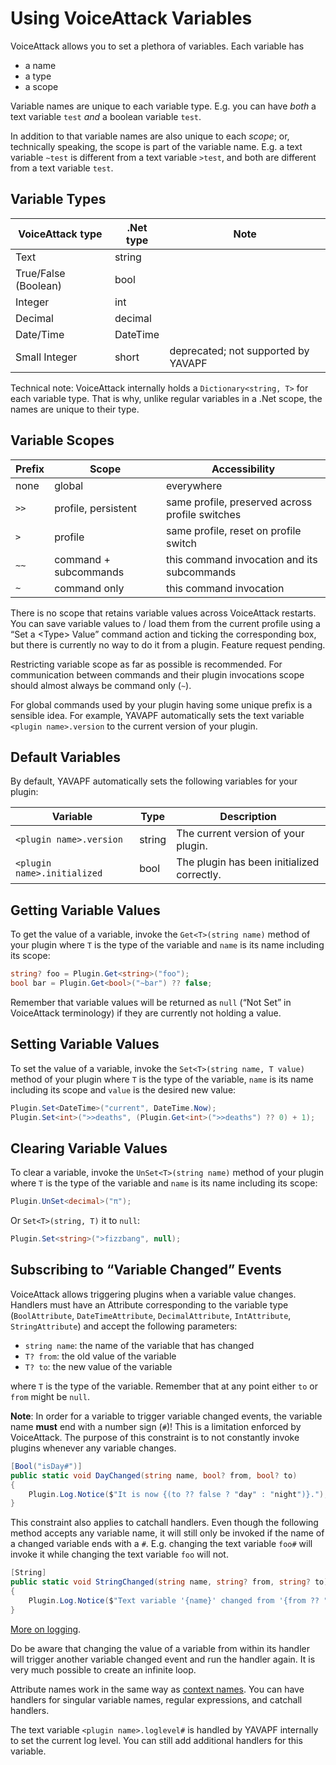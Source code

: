 ﻿# Using VoiceAttack Variables

VoiceAttack allows you to set a plethora of variables. Each variable has

* a name
* a type
* a scope

Variable names are unique to each variable type. E.g. you can have _both_ a text
variable `test` _and_ a boolean variable `test`.

In addition to that variable names are also unique to each _scope_; or,
technically speaking, the scope is part of the variable name. E.g. a text
variable `~test` is different from a text variable `>test`, and both are
different from a text variable `test`.

## Variable Types

| VoiceAttack type		| .Net type | Note 
|-----------------------|-----------|-------------------------------------
| Text					| string	|
| True/False (Boolean)	| bool		|
| Integer				| int		|
| Decimal				| decimal	|
| Date/Time				| DateTime	|
| Small Integer			| short		| deprecated; not supported by YAVAPF

Technical note: VoiceAttack internally holds a `Dictionary<string, T>` for each
variable type. That is why, unlike regular variables in a .Net scope, the names
are unique to their type.

## Variable Scopes

| Prefix	| Scope					| Accessibility
|-----------|-----------------------|-------------------------------------------------
| none		| global				| everywhere
| `>>`		| profile, persistent	| same profile, preserved across profile switches
| `>`		| profile				| same profile, reset on profile switch
| `~~`		| command + subcommands	| this command invocation and its subcommands
| `~`		| command only			| this command invocation

There is no scope that retains variable values across VoiceAttack restarts. You
can save variable values to / load them from the current profile using a “Set a
<Type\> Value” command action and ticking the corresponding box, but there is
currently no way to do it from a plugin. Feature request pending.

Restricting variable scope as far as possible is recommended. For communication
between commands and their plugin invocations scope should almost always be
command only (`~`).

For global commands used by your plugin having some unique prefix is a sensible
idea. For example, YAVAPF automatically sets the text variable
`<plugin name>.version` to the current version of your plugin.

## Default Variables

By default, YAVAPF automatically sets the following variables for your plugin:

| Variable						| Type		| Description
|-------------------------------|-----------|--------------------------------------------
| `<plugin name>.version`		| string	| The current version of your plugin.
| `<plugin name>.initialized`	| bool		| The plugin has been initialized correctly.

## Getting Variable Values

To get the value of a variable, invoke the `Get<T>(string name)` method of your
plugin where `T` is the type of the variable and `name` is its name including
its scope:

```csharp
string? foo = Plugin.Get<string>("foo");
bool bar = Plugin.Get<bool>("~bar") ?? false;
```

Remember that variable values will be returned as `null` (“Not Set” in
VoiceAttack terminology) if they are currently not holding a value.

## Setting Variable Values

To set the value of a variable, invoke the `Set<T>(string name, T value)` method
of your plugin where `T` is the type of the variable, `name` is its name
including its scope and `value` is the desired new value:

```csharp
Plugin.Set<DateTime>("current", DateTime.Now);
Plugin.Set<int>(">>deaths", (Plugin.Get<int>(">>deaths") ?? 0) + 1);
```

## Clearing Variable Values

To clear a variable, invoke the `UnSet<T>(string name)` method of your plugin
where `T` is the type of the variable and `name` is its name including its
scope:

```csharp
Plugin.UnSet<decimal>("π");
```

Or `Set<T>(string, T)` it to `null`:

```csharp
Plugin.Set<string>(">fizzbang", null);
```

## Subscribing to “Variable Changed” Events

VoiceAttack allows triggering plugins when a variable value changes. Handlers
must have an Attribute corresponding to the variable type (`BoolAttribute`,
`DateTimeAttribute`, `DecimalAttribute`, `IntAttribute`, `StringAttribute`) and
accept the following parameters:

* `string name`: the name of the variable that has changed
* `T? from`: the old value of the variable
* `T? to`: the new value of the variable

where `T` is the type of the variable. Remember that at any point either  `to`
or `from` might be `null`.

**Note**: In order for a variable to trigger variable changed events, the
variable name **must** end with a number sign (`#`)! This is a limitation
enforced by VoiceAttack. The purpose of this constraint is to not constantly
invoke plugins whenever any variable changes.

```csharp
[Bool("isDay#")]
public static void DayChanged(string name, bool? from, bool? to)
{
    Plugin.Log.Notice($"It is now {(to ?? false ? "day" : "night")}.");
}
```

This constraint also applies to catchall handlers. Even though the following
method accepts any variable name, it will still only be invoked if the name of a
changed variable ends with a `#`. E.g. changing the text variable `foo#` will
invoke it while changing the text variable `foo` will not.

```csharp
[String]
public static void StringChanged(string name, string? from, string? to)
{
    Plugin.Log.Notice($"Text variable '{name}' changed from '{from ?? "Not Set"}' to '{to ?? "Not Set"}'.");
}
```

[More on logging](logging.md).

Do be aware that changing the value of a variable from within its handler will
trigger another variable changed event and run the handler again. It is very
much possible to create an infinite loop.

Attribute names work in the same way as [context names](contexts.md). You can
have handlers for singular variable names, regular expressions, and catchall
handlers.

The text variable `<plugin name>.loglevel#` is handled by YAVAPF internally to
set the current log level. You can still add additional handlers for this
variable.
